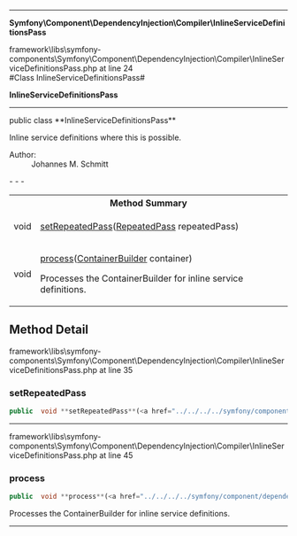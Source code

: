 - - -

**Symfony\Component\DependencyInjection\Compiler\InlineServiceDefinitionsPass**
<div class="location">framework\libs\symfony-components\Symfony\Component\DependencyInjection\Compiler\InlineServiceDefinitionsPass.php at line 24</div>
#Class InlineServiceDefinitionsPass#

**InlineServiceDefinitionsPass**


- - -

<p class="signature">public  class **InlineServiceDefinitionsPass**</p>

<div class="comment" id="overview_description"><p>Inline service definitions where this is possible.</p></div>

<dl>
<dt>Author:</dt>
<dd>Johannes M. Schmitt <schmittjoh@gmail.com></dd>
</dl>
- - -

<table id="summary_method">
<tr><th colspan="2">Method Summary</th></tr>
<tr>
<td class="type"> void</td>
<td class="description"><p class="name"><a href="#setRepeatedPass">setRepeatedPass</a>(<a href="../../../../symfony/component/dependencyinjection/compiler/repeatedpass.html">RepeatedPass</a> repeatedPass)</p><p class="description"></p></td>
</tr>
<tr>
<td class="type"> void</td>
<td class="description"><p class="name"><a href="#process">process</a>(<a href="../../../../symfony/component/dependencyinjection/containerbuilder.html">ContainerBuilder</a> container)</p><p class="description">Processes the ContainerBuilder for inline service definitions.</p></td>
</tr>
</table>

<h2 id="detail_method">Method Detail</h2>
<div class="location">framework\libs\symfony-components\Symfony\Component\DependencyInjection\Compiler\InlineServiceDefinitionsPass.php at line 35</div>
<h3 id="setRepeatedPass()">setRepeatedPass</h3>

```php
public  void **setRepeatedPass**(<a href="../../../../symfony/component/dependencyinjection/compiler/repeatedpass.html">RepeatedPass</a> repeatedPass)
```
<div class="details">
<p></p></div>

- - -

<div class="location">framework\libs\symfony-components\Symfony\Component\DependencyInjection\Compiler\InlineServiceDefinitionsPass.php at line 45</div>
<h3 id="process()">process</h3>

```php
public  void **process**(<a href="../../../../symfony/component/dependencyinjection/containerbuilder.html">ContainerBuilder</a> container)
```
<div class="details">
<p>Processes the ContainerBuilder for inline service definitions.</p></div>

- - -

